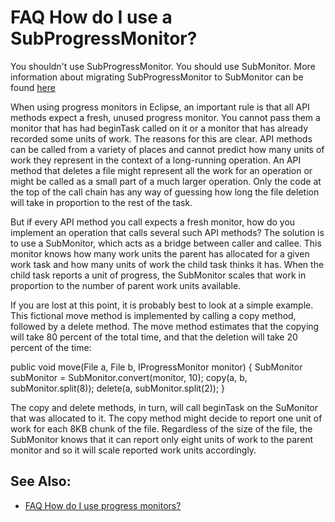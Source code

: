 

FAQ How do I use a SubProgressMonitor?
======================================

You shouldn't use SubProgressMonitor. You should use SubMonitor. More information about migrating SubProgressMonitor to SubMonitor can be found [here](https://eclipse.org/articles/Article-Progress-Monitors/article.html)

When using progress monitors in Eclipse, an important rule is that all API methods expect a fresh, unused progress monitor. You cannot pass them a monitor that has had beginTask called on it or a monitor that has already recorded some units of work. The reasons for this are clear. API methods can be called from a variety of places and cannot predict how many units of work they represent in the context of a long-running operation. An API method that deletes a file might represent all the work for an operation or might be called as a small part of a much larger operation. Only the code at the top of the call chain has any way of guessing how long the file deletion will take in proportion to the rest of the task.

But if every API method you call expects a fresh monitor, how do you implement an operation that calls several such API methods? The solution is to use a SubMonitor, which acts as a bridge between caller and callee. This monitor knows how many work units the parent has allocated for a given work task and how many units of work the child task thinks it has. When the child task reports a unit of progress, the SubMonitor scales that work in proportion to the number of parent work units available.

If you are lost at this point, it is probably best to look at a simple example. This fictional move method is implemented by calling a copy method, followed by a delete method. The move method estimates that the copying will take 80 percent of the total time, and that the deletion will take 20 percent of the time:

   public void move(File a, File b, IProgressMonitor monitor) {
      SubMonitor subMonitor = SubMonitor.convert(monitor, 10);
      copy(a, b, subMonitor.split(8));
      delete(a, subMonitor.split(2));
   }

The copy and delete methods, in turn, will call beginTask on the SuMonitor that was allocated to it. The copy method might decide to report one unit of work for each 8KB chunk of the file. Regardless of the size of the file, the SubMonitor knows that it can report only eight units of work to the parent monitor and so it will scale reported work units accordingly.

See Also:
---------

*   [FAQ How do I use progress monitors?](./FAQ_How_do_I_use_progress_monitors.md "FAQ How do I use progress monitors?")

